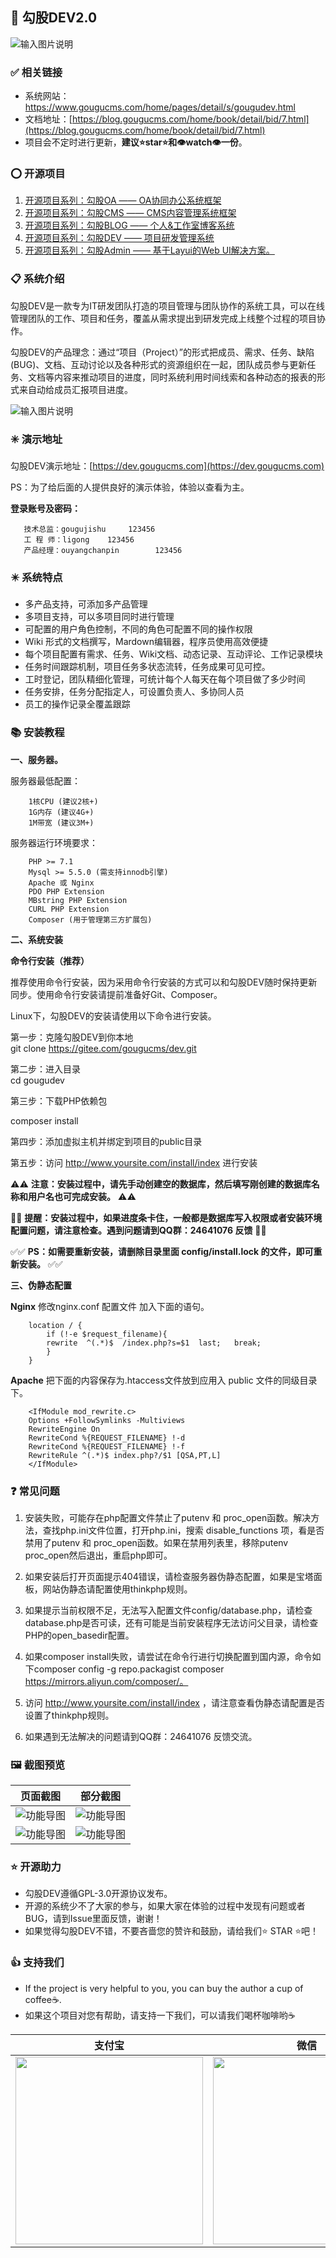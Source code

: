 ## 📐 勾股DEV2.0
![输入图片说明](https://dev.gougucms.com/storage/202204/banner.jpg)

### ✅ 相关链接
- 系统网站：https://www.gougucms.com/home/pages/detail/s/gougudev.html
- 文档地址：[https://blog.gougucms.com/home/book/detail/bid/7.html](https://blog.gougucms.com/home/book/detail/bid/7.html)
- 项目会不定时进行更新，**建议⭐star⭐和👁️watch👁️一份**。

### ⭕ 开源项目
1. [开源项目系列：勾股OA —— OA协同办公系统框架](https://gitee.com/gougucms/office)
2. [开源项目系列：勾股CMS —— CMS内容管理系统框架](https://gitee.com/gougucms/gougucms)
3. [开源项目系列：勾股BLOG —— 个人&工作室博客系统](https://gitee.com/gougucms/blog)
4. [开源项目系列：勾股DEV —— 项目研发管理系统](https://gitee.com/gougucms/dev)
5. [开源项目系列：勾股Admin —— 基于Layui的Web UI解决方案。](https://gitee.com/gouguopen/guoguadmin.gitv)

### 📋 系统介绍
勾股DEV是一款专为IT研发团队打造的项目管理与团队协作的系统工具，可以在线管理团队的工作、项目和任务，覆盖从需求提出到研发完成上线整个过程的项目协作。

勾股DEV的产品理念：通过“项目（Project）”的形式把成员、需求、任务、缺陷(BUG)、文档、互动讨论以及各种形式的资源组织在一起，团队成员参与更新任务、文档等内容来推动项目的进度，同时系统利用时间线索和各种动态的报表的形式来自动给成员汇报项目进度。

![输入图片说明](https://dev.gougucms.com/storage/202204/flow.png)


### ✳️ 演示地址

勾股DEV演示地址：[https://dev.gougucms.com](https://dev.gougucms.com)

PS：为了给后面的人提供良好的演示体验，体验以查看为主。

**登录账号及密码：**
~~~
   技术总监：gougujishu     123456
   工 程 师：ligong    123456
   产品经理：ouyangchanpin        123456
~~~

### ✴️ 系统特点
- 多产品支持，可添加多产品管理
- 多项目支持，可以多项目同时进行管理
- 可配置的用户角色控制，不同的角色可配置不同的操作权限
- Wiki 形式的文档撰写，Mardown编辑器，程序员使用高效便捷
- 每个项目配置有需求、任务、Wiki文档、动态记录、互动评论、工作记录模块
- 任务时间跟踪机制，项目任务多状态流转，任务成果可见可控。
- 工时登记，团队精细化管理，可统计每个人每天在每个项目做了多少时间
- 任务安排，任务分配指定人，可设置负责人、多协同人员
- 员工的操作记录全覆盖跟踪


### 📚 安装教程

**一、服务器。**

服务器最低配置：
~~~
    1核CPU (建议2核+)
    1G内存 (建议4G+)
    1M带宽 (建议3M+)
~~~
服务器运行环境要求：
~~~
    PHP >= 7.1  
    Mysql >= 5.5.0 (需支持innodb引擎)  
    Apache 或 Nginx  
    PDO PHP Extension  
    MBstring PHP Extension  
    CURL PHP Extension  
    Composer (用于管理第三方扩展包)
~~~

**二、系统安装**

**命令行安装（推荐）**

推荐使用命令行安装，因为采用命令行安装的方式可以和勾股DEV随时保持更新同步。使用命令行安装请提前准备好Git、Composer。

Linux下，勾股DEV的安装请使用以下命令进行安装。  

第一步：克隆勾股DEV到你本地  
    git clone https://gitee.com/gougucms/dev.git

第二步：进入目录  
    cd gougudev  
    
第三步：下载PHP依赖包
    
composer install  
    
第四步：添加虚拟主机并绑定到项目的public目录  
    
第五步：访问 http://www.yoursite.com/install/index 进行安装

⚠️⚠️ **注意：安装过程中，请先手动创建空的数据库，然后填写刚创建的数据库名称和用户名也可完成安装。** ⚠️⚠️

🔺🔺 **提醒：安装过程中，如果进度条卡住，一般都是数据库写入权限或者安装环境配置问题，请注意检查。遇到问题请到QQ群：24641076 反馈** 🔺🔺

✅✅ **PS：如需要重新安装，请删除目录里面 config/install.lock 的文件，即可重新安装。** ✅✅

**三、伪静态配置**

**Nginx**
修改nginx.conf 配置文件 加入下面的语句。
~~~
    location / {
        if (!-e $request_filename){
        rewrite  ^(.*)$  /index.php?s=$1  last;   break;
        }
    }
~~~

**Apache**
把下面的内容保存为.htaccess文件放到应用入 public 文件的同级目录下。
~~~
    <IfModule mod_rewrite.c>
    Options +FollowSymlinks -Multiviews
    RewriteEngine On
    RewriteCond %{REQUEST_FILENAME} !-d
    RewriteCond %{REQUEST_FILENAME} !-f
    RewriteRule ^(.*)$ index.php?/$1 [QSA,PT,L]
    </IfModule>
~~~


### ❓ 常见问题

1.  安装失败，可能存在php配置文件禁止了putenv 和 proc_open函数。解决方法，查找php.ini文件位置，打开php.ini，搜索 disable_functions 项，看是否禁用了putenv 和 proc_open函数。如果在禁用列表里，移除putenv proc_open然后退出，重启php即可。

2.  如果安装后打开页面提示404错误，请检查服务器伪静态配置，如果是宝塔面板，网站伪静态请配置使用thinkphp规则。

3.  如果提示当前权限不足，无法写入配置文件config/database.php，请检查database.php是否可读，还有可能是当前安装程序无法访问父目录，请检查PHP的open_basedir配置。

4.  如果composer install失败，请尝试在命令行进行切换配置到国内源，命令如下composer config -g repo.packagist composer https://mirrors.aliyun.com/composer/。

5.  访问 http://www.yoursite.com/install/index ，请注意查看伪静态请配置是否设置了thinkphp规则。

6.  如果遇到无法解决的问题请到QQ群：24641076 反馈交流。

### 🖼️ 截图预览
|页面截图      |    部分截图|
| :--------: | :--------:|
| ![功能导图](https://dev.gougucms.com/storage/202204/dev1.png "功能导图")|![功能导图](https://dev.gougucms.com/storage/202204/dev2.png "功能导图")|
|![功能导图](https://dev.gougucms.com/storage/202204/dev3.png "功能导图")|![功能导图](https://dev.gougucms.com/storage/202204/dev4.png "功能导图")|

### ⭐ 开源助力
- 勾股DEV遵循GPL-3.0开源协议发布。 
- 开源的系统少不了大家的参与，如果大家在体验的过程中发现有问题或者BUG，请到Issue里面反馈，谢谢！
- 如果觉得勾股DEV不错，不要吝啬您的赞许和鼓励，请给我们⭐ STAR ⭐吧！

### 👍 支持我们
- If the project is very helpful to you, you can buy the author a cup of coffee☕.
- 如果这个项目对您有帮助，请支持一下我们，可以请我们喝杯咖啡哟☕

|支付宝      |    微信|
| :--------: | :--------:|
| <img src="https://www.gougucms.com/static/home/images/zfb.png" width="300"  align=center />|<img src="https://www.gougucms.com/static/home/images/wx.png" width="300"  align=center />|

